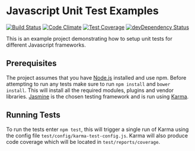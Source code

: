 # Javascript Unit Test Examples
[![Build Status](https://travis-ci.org/chriskevin/javascript-unittest-examples.svg?branch=master)](https://travis-ci.org/chriskevin/javascript-unittest-examples)
[![Code Climate](https://codeclimate.com/github/chriskevin/javascript-unittest-examples/badges/gpa.svg)](https://codeclimate.com/github/chriskevin/javascript-unittest-examples)
[![Test Coverage](https://codeclimate.com/github/chriskevin/javascript-unittest-examples/badges/coverage.svg)](https://codeclimate.com/github/chriskevin/javascript-unittest-examples/coverage)
[![devDependency Status](https://david-dm.org/chriskevin/javascript-unittest-examples/dev-status.svg)](https://david-dm.org/chriskevin/javascript-unittest-examples#info=devDependencies)

This is an example project demonstrating how to setup unit tests for different Javascript frameworks.

## Prerequisites
The project assumes that you have [Node.js](https://nodejs.org/en/) installed and use npm.
Before attempting to run any tests make sure to run `npm install` and `bower install`. This will install all the required modules, plugins and vendor libraries.
[Jasmine](http://jasmine.github.io/) is the chosen testing framework and is run using [Karma](http://karma-runner.github.io/).

## Running Tests
To run the tests enter `npm test`, this will trigger a single run of Karma using the config file `test/config/karma-test-config.js`.
Karma will also produce code coverage which will be located in `test/reports/coverage`.
